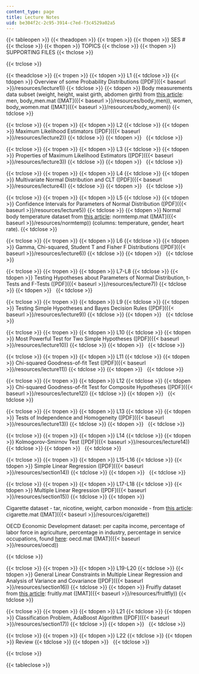 ```yaml
---
content_type: page
title: Lecture Notes
uid: be304f2c-2c95-3914-c7ed-f3c4529a02a5
---
```


{{< tableopen >}}
{{< theadopen >}}
{{< tropen >}}
{{< thopen >}}
SES #
{{< thclose >}}
{{< thopen >}}
TOPICS
{{< thclose >}}
{{< thopen >}}
SUPPORTING FILES
{{< thclose >}}

{{< trclose >}}

{{< theadclose >}}
{{< tropen >}}
{{< tdopen >}}
L1
{{< tdclose >}}
{{< tdopen >}}
Overview of some Probability Distributions ([PDF]({{< baseurl >}}/resources/lecture1))
{{< tdclose >}}
{{< tdopen >}}
Body measurements data subset (weight, height, waist girth, abdomen girth) from [this article](http://www.amstat.org/publications/jse/v11n2/datasets.heinz.html): men, body\_men.mat ([MAT]({{< baseurl >}}/resources/body_men)), women, body\_women.mat ([MAT]({{< baseurl >}}/resources/body_women))
{{< tdclose >}}

{{< trclose >}}
{{< tropen >}}
{{< tdopen >}}
L2
{{< tdclose >}}
{{< tdopen >}}
Maximum Likelihood Estimators ([PDF]({{< baseurl >}}/resources/lecture2))
{{< tdclose >}}
{{< tdopen >}}
 
{{< tdclose >}}

{{< trclose >}}
{{< tropen >}}
{{< tdopen >}}
L3
{{< tdclose >}}
{{< tdopen >}}
Properties of Maximum Likelihood Estimators ([PDF]({{< baseurl >}}/resources/lecture3))
{{< tdclose >}}
{{< tdopen >}}
 
{{< tdclose >}}

{{< trclose >}}
{{< tropen >}}
{{< tdopen >}}
L4
{{< tdclose >}}
{{< tdopen >}}
Multivariate Normal Distribution and CLT ([PDF]({{< baseurl >}}/resources/lecture4))
{{< tdclose >}}
{{< tdopen >}}
 
{{< tdclose >}}

{{< trclose >}}
{{< tropen >}}
{{< tdopen >}}
L5
{{< tdclose >}}
{{< tdopen >}}
Confidence Intervals for Parameters of Normal Distribution ([PDF]({{< baseurl >}}/resources/lecture5))
{{< tdclose >}}
{{< tdopen >}}
Normal body temperature dataset from [this article](http://www.amstat.org/publications/jse/v4n2/datasets.shoemaker.html): normtemp.mat ([MAT]({{< baseurl >}}/resources/normtemp)) (columns: temperature, gender, heart rate).
{{< tdclose >}}

{{< trclose >}}
{{< tropen >}}
{{< tdopen >}}
L6
{{< tdclose >}}
{{< tdopen >}}
Gamma, Chi-squared, Student T and Fisher F Distributions ([PDF]({{< baseurl >}}/resources/lecture6))
{{< tdclose >}}
{{< tdopen >}}
 
{{< tdclose >}}

{{< trclose >}}
{{< tropen >}}
{{< tdopen >}}
L7-L8
{{< tdclose >}}
{{< tdopen >}}
Testing Hypotheses about Parameters of Normal Distribution, t-Tests and F-Tests ([PDF]({{< baseurl >}}/resources/lecture7))
{{< tdclose >}}
{{< tdopen >}}
 
{{< tdclose >}}

{{< trclose >}}
{{< tropen >}}
{{< tdopen >}}
L9
{{< tdclose >}}
{{< tdopen >}}
Testing Simple Hypotheses and Bayes Decision Rules ([PDF]({{< baseurl >}}/resources/lecture9))
{{< tdclose >}}
{{< tdopen >}}
 
{{< tdclose >}}

{{< trclose >}}
{{< tropen >}}
{{< tdopen >}}
L10
{{< tdclose >}}
{{< tdopen >}}
Most Powerful Test for Two Simple Hypotheses ([PDF]({{< baseurl >}}/resources/lecture10))
{{< tdclose >}}
{{< tdopen >}}
 
{{< tdclose >}}

{{< trclose >}}
{{< tropen >}}
{{< tdopen >}}
L11
{{< tdclose >}}
{{< tdopen >}}
Chi-squared Goodness-of-fit Test ([PDF]({{< baseurl >}}/resources/lecture11))
{{< tdclose >}}
{{< tdopen >}}
 
{{< tdclose >}}

{{< trclose >}}
{{< tropen >}}
{{< tdopen >}}
L12
{{< tdclose >}}
{{< tdopen >}}
Chi-squared Goodness-of-fit Test for Composite Hypotheses ([PDF]({{< baseurl >}}/resources/lecture12))
{{< tdclose >}}
{{< tdopen >}}
 
{{< tdclose >}}

{{< trclose >}}
{{< tropen >}}
{{< tdopen >}}
L13
{{< tdclose >}}
{{< tdopen >}}
Tests of Independence and Homogeneity ([PDF]({{< baseurl >}}/resources/lecture13))
{{< tdclose >}}
{{< tdopen >}}
 
{{< tdclose >}}

{{< trclose >}}
{{< tropen >}}
{{< tdopen >}}
L14
{{< tdclose >}}
{{< tdopen >}}
Kolmogorov-Smirnov Test ([PDF]({{< baseurl >}}/resources/lecture14))
{{< tdclose >}}
{{< tdopen >}}
 
{{< tdclose >}}

{{< trclose >}}
{{< tropen >}}
{{< tdopen >}}
L15-L16
{{< tdclose >}}
{{< tdopen >}}
Simple Linear Regression ([PDF]({{< baseurl >}}/resources/section14))
{{< tdclose >}}
{{< tdopen >}}
 
{{< tdclose >}}

{{< trclose >}}
{{< tropen >}}
{{< tdopen >}}
L17-L18
{{< tdclose >}}
{{< tdopen >}}
Multiple Linear Regression ([PDF]({{< baseurl >}}/resources/section15))
{{< tdclose >}}
{{< tdopen >}}


Cigarette dataset - tar, nicotine, weight, carbon monoxide - from [this article](http://www.amstat.org/publications/jse/v2n1/datasets.mcintyre.html): cigarette.mat ([MAT]({{< baseurl >}}/resources/cigarette))

OECD Economic Development dataset: per capita income, percentage of labor force in agriculture, percentage in industry, percentage in service occupations, found [here](http://www.oecd.org/education/publicationsdocuments/datasets/): oecd.mat ([MAT]({{< baseurl >}}/resources/oecd))


{{< tdclose >}}

{{< trclose >}}
{{< tropen >}}
{{< tdopen >}}
L19-L20
{{< tdclose >}}
{{< tdopen >}}
General Linear Constraints in Multiple Linear Regression and Analysis of Variance and Covariance ([PDF]({{< baseurl >}}/resources/section16))
{{< tdclose >}}
{{< tdopen >}}
Fruifly dataset from [this article](http://www.amstat.org/publications/jse/v2n1/datasets.hanley.html): fruitly.mat ([MAT]({{< baseurl >}}/resources/fruitfly))
{{< tdclose >}}

{{< trclose >}}
{{< tropen >}}
{{< tdopen >}}
L21
{{< tdclose >}}
{{< tdopen >}}
Classification Problem, AdaBoost Algorithm ([PDF]({{< baseurl >}}/resources/section17))
{{< tdclose >}}
{{< tdopen >}}
 
{{< tdclose >}}

{{< trclose >}}
{{< tropen >}}
{{< tdopen >}}
L22
{{< tdclose >}}
{{< tdopen >}}
Review
{{< tdclose >}}
{{< tdopen >}}
 
{{< tdclose >}}

{{< trclose >}}

{{< tableclose >}}